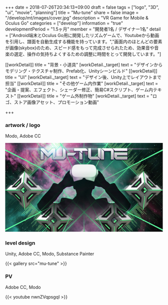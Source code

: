 +++
date = 2018-07-26T20:34:13+09:00
draft = false
tags = ["logo", "3D", "ui", "movie", "planning"]
title = "Mu-tune"
share = false
image = "/develop/mt/images/cover.jpg"
description = "VR Game for Mobile & Oculus Go"
categories = ["develop"]
information = "true"
developmentPeriod = "1.5ヶ月"
member = "開発者1名 / デザイナー1名"
detail = ["Android端末とOculus Go用に開発したリズムゲームで、Youtubeから動画を引用し、譜面を自動生成する機能を持っています。","画面内のほとんどの要素が画像(skybox)のため、スピード感をもって完成させられたため、効果音や音楽の選定、操作の気持ちよくするための調整に時間をとって開発しています。"]

[[workDetail]]
  title = "背景・小道具"
  [workDetail._target]
    text = "デザインからモデリング・テクスチャ制作、Prefab化、Unityシーンビルド"
[[workDetail]]
  title = "UI"
  [workDetail._target]
    text = "デザイン後、Unity上でレイアウトまで担当"
[[workDetail]]
  title = "その他ゲーム内作業"
  [workDetail._target]
    text = "企画・提案、エフェクト、シェーダー修正、簡易C#スクリプト、ゲーム内テキスト"
[[workDetail]]
  title = "ゲーム外制作物"
  [workDetail._target]
    text = "ロゴ、ストア画像アセット、プロモーション動画"

+++

### artwork / logo

Modo, Adobe CC

![](images/cover.jpg)

### level design

Unity, Adobe CC, Modo, Substance Painter

{{< gallery src="mu-tune" >}}

### PV

Adobe CC, Modo

{{< youtube nwnZVqpsgqI >}}
